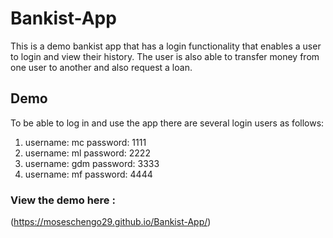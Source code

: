 # Bankist-App
This is a demo bankist app that has a login functionality that enables a user to login and view their history. The user is also able to transfer money from one user to another and also request a loan.

## Demo
To be able to log in and use the app there are several login users as follows:
1. username: mc password: 1111
2. username: ml password: 2222
3. username: gdm password: 3333
4. username: mf password: 4444

### View the demo here :
(https://moseschengo29.github.io/Bankist-App/)
